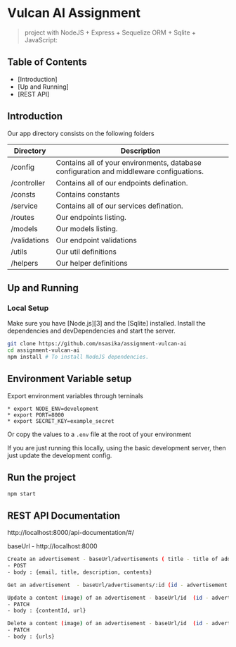 # Vulcan AI Assignment

> project with NodeJS + Express + Sequelize ORM + Sqlite + JavaScript:

## Table of Contents

- [Introduction]
- [Up and Running]
- [REST API]

##

## Introduction

Our app directory consists on the following folders

| Directory    | Description                                                                             |
| ------------ | --------------------------------------------------------------------------------------- |
| /config      | Contains all of your environments, database configuration and middleware configuations. |
| /controller  | Contains all of our endpoints defination.                                               |
| /consts      | Contains constants                                                                      |
| /service     | Contains all of our services defination.                                                |
| /routes      | Our endpoints listing.                                                                  |
| /models      | Our models listing.                                                                     |
| /validations | Our endpoint validations                                                                |
| /utils       | Our util definitions                                                                    |
| /helpers     | Our helper definitions                                                                  |

## Up and Running

### Local Setup

Make sure you have [Node.js][3] and the [Sqlite] installed.
Install the dependencies and devDependencies and start the server.

```sh
git clone https://github.com/nsasika/assignment-vulcan-ai 
cd assignment-vulcan-ai
npm install # To install NodeJS dependencies.
```

## Environment Variable setup

Export environment variables through terninals

```
* export NODE_ENV=development
* export PORT=8000
* export SECRET_KEY=example_secret
```

Or copy the values to a `.env` file at the root of your environment

If you are just running this locally, using the basic development server, then just update the development config.

## Run the project

```bash
npm start
```

## REST API Documentation

http://localhost:8000/api-documentation/#/

baseUrl - http://localhost:8000

```bash
Create an advertisement - baseUrl/advertisements ( title - title of add, description - description of add, email - user email, contents - [array of image urls(string)])
- POST
- body : {email, title, description, contents}
```

```bash
Get an advertisement  - baseUrl/advertisements/:id (id - advertisement id)
```
```bash
Update a content (image) of an advertisement - baseUrl/id  (id - advertisement id, contentId - content id, url - image ur)
- PATCH 
- body : {contentId, url}
```
```bash
Delete a content (image) of an advertisement - baseUrl/id  (id - advertisement id, urls - image url array)
- PATCH 
- body : {urls}